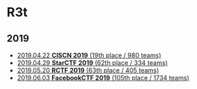 # R3t

## 2019
* [2019.04.22 **CISCN 2019** (19th place / 980 teams)](CISCN-2019)
* [2019.04.29 **StarCTF 2019** (62th place / 334 teams)](Starctf-2019)
* [2019.05.20 **RCTF 2019** (63th place / 405 teams)](RCTF-2019)
* [2019.06.03 **FacebookCTF 2019** (105th place / 1734 teams)](FBCTF-2019)
